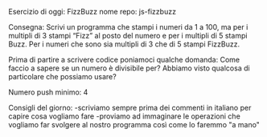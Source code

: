 <!-- ********************* -->
<!--       ESERCIZO        -->
<!-- ********************* -->

Esercizio di oggi: FizzBuzz
nome repo: js-fizzbuzz

Consegna: 
  Scrivi un programma che stampi i numeri da 1 a 100, ma per i multipli di 3 stampi “Fizz” al posto del numero e per i multipli di 5 stampi Buzz. Per i numeri che sono sia multipli di 3 che di 5 stampi FizzBuzz.

Prima di partire a scrivere codice poniamoci qualche domanda:
Come faccio a sapere se un numero è divisibile per? 
Abbiamo visto qualcosa di particolare che possiamo usare?

Numero push minimo: 4

Consigli del giorno:
-scriviamo sempre prima dei commenti in italiano per capire cosa vogliamo fare
-proviamo ad immaginare le operazioni che vogliamo far svolgere al nostro programma così come lo faremmo "a mano"

<!-- ********************* -->
<!--      SVOLGIMENTO      -->
<!-- ********************* -->